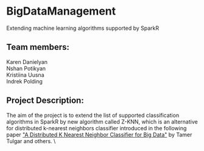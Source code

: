 # BigDataManagement
Extending machine learning algorithms supported by SparkR

## Team members: 
Karen Danielyan \
Nshan Potikyan \
Kristiina Uusna \
Indrek Polding 

## Project Description:
The aim of the project is to extend the list of supported classification algorithms in SparkR by new algorithm called Z-KNN, which is an alternative for distributed k-nearest neighbors classifier introduced in the following paper ["A Distributed K Nearest Neighbor Classifier for Big Data"](https://www.researchgate.net/publication/324833142_A_Distributed_K_Nearest_Neighbor_Classifier_for_Big_Data) by Tamer Tulgar and others.
\

